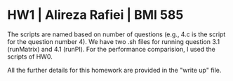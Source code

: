 # HW1 | Alireza Rafiei | BMI 585

The scripts are named based on number of questions (e.g., 4.c is the script for the question number 4).
We have two .sh files for running question 3.1 (runMatrix) and 4.1 (runPI). For the performance comparision, I used the scripts of HW0.

All the further details for this homework are provided in the "write up" file.